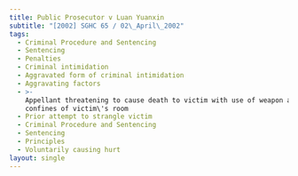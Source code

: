 ```yaml
---
title: Public Prosecutor v Luan Yuanxin
subtitle: "[2002] SGHC 65 / 02\_April\_2002"
tags:
  - Criminal Procedure and Sentencing
  - Sentencing
  - Penalties
  - Criminal intimidation
  - Aggravated form of criminal intimidation
  - Aggravating factors
  - >-
    Appellant threatening to cause death to victim with use of weapon and within
    confines of victim\'s room
  - Prior attempt to strangle victim
  - Criminal Procedure and Sentencing
  - Sentencing
  - Principles
  - Voluntarily causing hurt
layout: single
---
```


